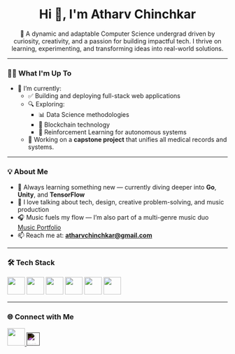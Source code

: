 <h1 align="center">Hi 👋, I'm Atharv Chinchkar</h1>

<p align="center">
  🚀 A dynamic and adaptable Computer Science undergrad driven by curiosity, creativity, and a passion for building impactful tech. I thrive on learning, experimenting, and transforming ideas into real-world solutions.
</p>

---

### 👨‍💻 What I'm Up To

- 🔭 I’m currently:
  - ✅ Building and deploying full-stack web applications
  - 🔍 Exploring:
    - 📊 Data Science methodologies
    - 🔗 Blockchain technology
    - 🧠 Reinforcement Learning for autonomous systems
  - 📁 Working on a **capstone project** that unifies all medical records and systems.

---

### 💡 About Me

- 🌱 Always learning something new — currently diving deeper into **Go**, **Unity**, and **TensorFlow**
- 💬 I love talking about tech, design, creative problem-solving, and music production
- 🎧 Music fuels my flow — I’m also part of a multi-genre music duo <a href="https://www.thisisdualnature.com/" target="_blank">Music Portfolio</a>
- 📫 Reach me at: **atharvchinchkar@gmail.com**

---

### 🛠️ Tech Stack

<p>
  <img src="https://cdn.jsdelivr.net/gh/devicons/devicon/icons/python/python-original.svg" width="40" />
  <img src="https://cdn.jsdelivr.net/gh/devicons/devicon/icons/javascript/javascript-original.svg" width="40" />
  <img src="https://cdn.jsdelivr.net/gh/devicons/devicon/icons/react/react-original.svg" width="40" />
  <img src="https://cdn.jsdelivr.net/gh/devicons/devicon/icons/nodejs/nodejs-original.svg" width="40" />
  <img src="https://cdn.jsdelivr.net/gh/devicons/devicon/icons/mongodb/mongodb-original.svg" width="40" />
  <img src="https://cdn.jsdelivr.net/gh/devicons/devicon/icons/cplusplus/cplusplus-original.svg" width="40" />
</p>

---

### 🌐 Connect with Me

<p>
  <a href="https://www.linkedin.com/in/atharv-chinchkar/" target="_blank">
    <img src="https://cdn.jsdelivr.net/gh/devicons/devicon/icons/linkedin/linkedin-original.svg" width="40" />
  </a>
  <a href="https://instagram.com/atharvchinchkar" target="_blank">
    <img src="https://cdn.jsdelivr.net/gh/simple-icons/simple-icons/icons/instagram.svg" alt="Instagram" width="30" style="filter: invert(1);" />
  </a>
</p>
